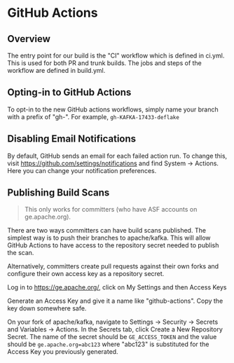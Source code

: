 # GitHub Actions

## Overview

The entry point for our build is the "CI" workflow which is defined in ci.yml.
This is used for both PR and trunk builds. The jobs and steps of the workflow
are defined in build.yml.

## Opting-in to GitHub Actions

To opt-in to the new GitHub actions workflows, simply name your branch with a
prefix of "gh-". For example, `gh-KAFKA-17433-deflake`

## Disabling Email Notifications

By default, GitHub sends an email for each failed action run. To change this,
visit https://github.com/settings/notifications and find System -> Actions.
Here you can change your notification preferences.

## Publishing Build Scans

> This only works for committers (who have ASF accounts on ge.apache.org).

There are two ways committers can have build scans published. The simplest
way is to push their branches to apache/kafka. This will allow GitHub Actions to
have access to the repository secret needed to publish the scan.

Alternatively, committers create pull requests against their own forks and
configure their own access key as a repository secret.

Log in to https://ge.apache.org/, click on My Settings and then Access Keys

Generate an Access Key and give it a name like "github-actions". Copy the key
down somewhere safe.

On your fork of apache/kafka, navigate to Settings -> Security -> Secrets and
Variables -> Actions. In the Secrets tab, click Create a New Repository Secret.
The name of the secret should be `GE_ACCESS_TOKEN` and the value should
be `ge.apache.org=abc123` where "abc123" is substituted for the Access Key you
previously generated.
